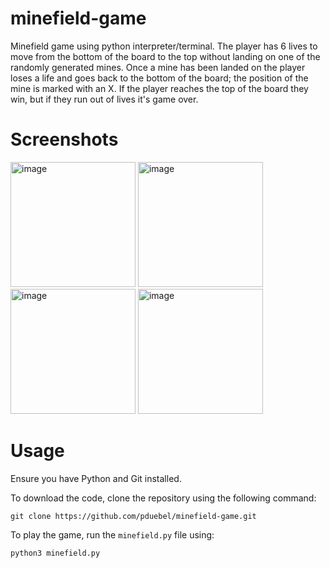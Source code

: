 # minefield-game
Minefield game using python interpreter/terminal. The player has 6 lives to move from the bottom of the board to the top without landing on one of the randomly generated mines. Once a mine has been landed on the player loses a life and goes back to the bottom of the board; the position of the mine is marked with an X. If the player reaches the top of the board they win, but if they run out of lives it's game over.

# Screenshots
<img height="200" alt="image" src="https://user-images.githubusercontent.com/56090238/142774012-0b4848a4-798e-431e-be32-c0cc8f0d8bbf.png"> <img height="200" alt="image" src="https://user-images.githubusercontent.com/56090238/142774099-624c83f8-3029-4e84-a0ef-2a6ff3554cd1.png"> <img height="200" alt="image" src="https://user-images.githubusercontent.com/56090238/142774149-92dc90d9-822e-45a0-8515-779140b7baf0.png"> <img height="200" alt="image" src="https://user-images.githubusercontent.com/56090238/142774351-17ed67df-7ec8-4b4a-85a5-85edf86435a3.png">

# Usage
Ensure you have Python and Git installed.

To download the code, clone the repository using the following command:
```
git clone https://github.com/pduebel/minefield-game.git
```

To play the game, run the `minefield.py` file using:
```
python3 minefield.py
```
